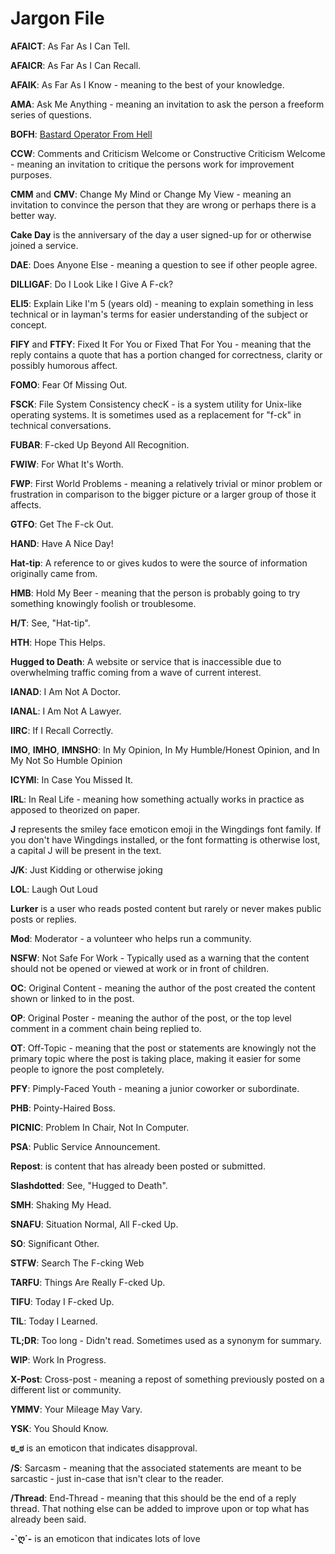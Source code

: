 # Jargon File

**AFAICT**: As Far As I Can Tell.

**AFAICR**: As Far As I Can Recall.

**AFAIK**: As Far As I Know - meaning to the best of your knowledge.

**AMA**: Ask Me Anything - meaning an invitation to ask the person a freeform series of questions.

**BOFH**: [Bastard Operator From Hell](http://www.bofharchive.com/)

**CCW**: Comments and Criticism Welcome or Constructive Criticism Welcome - meaning an invitation to critique the persons work for improvement purposes.

**CMM** and **CMV**: Change My Mind or Change My View - meaning an invitation to convince the person that they are wrong or perhaps there is a better way.

**Cake Day** is the anniversary of the day a user signed-up for or otherwise joined a service.

**DAE**: Does Anyone Else - meaning a question to see if other people agree.

**DILLIGAF**: Do I Look Like I Give A F-ck?

**ELI5**: Explain Like I'm 5 (years old) - meaning to explain something in less technical or in layman's terms for easier understanding of the subject or concept.

**FIFY** and **FTFY**: Fixed It For You or Fixed That For You - meaning that the reply contains a quote that has a portion changed for correctness, clarity or possibly humorous affect.

**FOMO**: Fear Of Missing Out.

**FSCK**: File System Consistency checK - is a system utility for Unix-like operating systems. It is sometimes used as a replacement for "f-ck" in technical conversations.

**FUBAR**: F-cked Up Beyond All Recognition.

**FWIW**: For What It's Worth.

**FWP**: First World Problems - meaning a relatively trivial or minor problem or frustration in comparison to the bigger picture or a larger group of those it affects.

**GTFO**: Get The F-ck Out.

**HAND**: Have A Nice Day!

**Hat-tip**: A reference to or gives kudos to were the source of information originally came from.

**HMB**: Hold My Beer - meaning that the person is probably going to try something knowingly foolish or troublesome.

**H/T**: See, "Hat-tip".

**HTH**: Hope This Helps.

**Hugged to Death**: A website or service that is inaccessible due to overwhelming traffic coming from a wave of current interest.

**IANAD**: I Am Not A Doctor.

**IANAL**: I Am Not A Lawyer.

**IIRC**: If I Recall Correctly.

**IMO**, **IMHO**, **IMNSHO**: In My Opinion, In My Humble/Honest Opinion, and In My Not So Humble Opinion

**ICYMI**: In Case You Missed It.

**IRL**: In Real Life - meaning how something actually works in practice as apposed to theorized on paper.

**J** represents the smiley face emoticon emoji in the Wingdings font family. If you don't have Wingdings installed, or the font formatting is otherwise lost, a capital J will be present in the text.

**J/K**: Just Kidding or otherwise joking

**LOL**: Laugh Out Loud

**Lurker** is a user who reads posted content but rarely or never makes public posts or replies.

**Mod**: Moderator - a volunteer who helps run a community.

**NSFW**: Not Safe For Work  - Typically used as a warning that the content should not be opened or viewed at work or in front of children.

**OC**: Original Content - meaning the author of the post created the content shown or linked to in the post.

**OP**: Original Poster - meaning the author of the post, or the top level comment in a comment chain being replied to.

**OT**: Off-Topic - meaning that the post or statements are knowingly not the primary topic where the post is taking place, making it easier for some people to ignore the post completely.

**PFY**: Pimply-Faced Youth - meaning a junior coworker or subordinate.

**PHB**: Pointy-Haired Boss.

**PICNIC**: Problem In Chair, Not In Computer.

**PSA**: Public Service Announcement.

**Repost**: is content that has already been posted or submitted.

**Slashdotted**: See, "Hugged to Death".

**SMH**: Shaking My Head.

**SNAFU**: Situation Normal, All F-cked Up.

**SO**: Significant Other.

**STFW**: Search The F-cking Web

**TARFU**: Things Are Really F-cked Up.

**TIFU**: Today I F-cked Up.

**TIL**: Today I Learned.

**TL;DR**: Too long - Didn't read. Sometimes used as a synonym for summary.

**WIP**: Work In Progress.

**X-Post**: Cross-post - meaning a repost of something previously posted on a different list or community.

**YMMV**: Your Mileage May Vary.

**YSK**: You Should Know.

**ಠ_ಠ** is an emoticon that indicates disapproval.

**/S**: Sarcasm - meaning that the associated statements are meant to be sarcastic - just in-case that isn't clear to the reader.

**/Thread**: End-Thread - meaning that this should be the end of a reply thread. That nothing else can be added to improve upon or top what has already been said.

**-`ღ´-** is an emoticon that indicates lots of love
